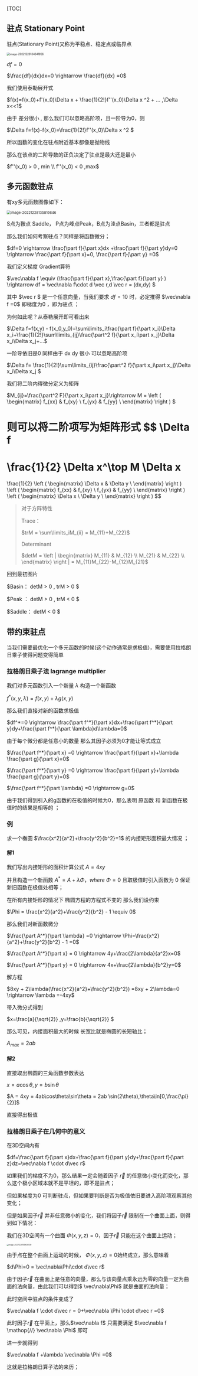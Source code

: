 

[TOC]

## 驻点 Stationary Point

驻点(Stationary Point)又称为平稳点、稳定点或临界点

<img src="temp.assets/image-20221228134641856.png" alt="image-20221228134641856" style="zoom:50%;" />

$df =0$

$\frac{df}{dx}dx=0 \rightarrow \frac{df}{dx} =0$

我们使用泰勒展开式

$f(x)=f(x_0)+f'(x_0)\Delta x + \frac{1}{2!}f''(x_0)\Delta x ^2 + ... ,\Delta x<<1$

由于 差分很小 , 那么我们可以忽略高阶项，且一阶导为0，则

$\Delta f=f(x)-f(x_0)=\frac{1}{2!}f''(x_0)\Delta x ^2 $

所以函数的变化在驻点附近基本都像是抛物线

那么在该点的二阶导数的正负决定了驻点是最大还是最小

$f''(x_0) > 0 , min \\ f''(x_0) < 0 ,max$



## 多元函数驻点

有xy多元函数图像如下：

<img src="temp.assets/image-20221228135819846.png" alt="image-20221228135819846" style="zoom:67%;" />

S点为鞍点 Saddle， P点为峰点Peak，B点为洼点Basin，三者都是驻点

那么我们如何考察驻点？同样是将函数微分；

$df=0 \rightarrow \frac{\part f}{\part x}dx +\frac{\part f}{\part y}dy=0 \rightarrow \frac{\part f}{\part x}=0,  \frac{\part f}{\part y} =0$

我们定义梯度 Gradient算符

$\vec\nabla f \equiv (\frac{\part f}{\part x},\frac{\part f}{\part y} ) \rightarrow df = \vec\nabla f\cdot d \vec r,d \vec r = (dx,dy) $

其中 $\vec r $  是一个任意向量，当我们要求  $df =10$  时，必定推得 $\vec\nabla f =0$ 即梯度为0 ，即为驻点 ；

为何如此呢？从泰勒展开即可看出来

$\Delta f=f(x,y) - f(x_0,y_0)=\sum\limits_i\frac{\part f}{\part x_i}\Delta x_i+\frac{1}{2!}\sum\limits_{ij}\frac{\part^2 f}{\part x_i\part x_j}\Delta x_i\Delta x_j+...$

一阶导依旧是0  同样由于 dx dy 很小 可以忽略高阶项

$\Delta f= \frac{1}{2!}\sum\limits_{ij}\frac{\part^2 f}{\part x_i\part x_j}\Delta x_i\Delta x_j $

我们将二阶内得微分定义为矩阵

$M_{ij}=\frac{\part^2 F}{\part x_i\part x_j}\rightarrow M = \left ( \begin{matrix}
f_{xx} & f_{xy}   \\
f_{yx} & f_{yy}   \\ 
\end{matrix} \right ) $

则可以将二阶项写为矩阵形式 
$$
\Delta f 
=
\frac{1}{2}
\Delta x^\top M \Delta x
= 
\frac{1}{2}
\left ( \begin{matrix}
\Delta  x & \Delta  y  \\ 
\end{matrix} \right )
\left ( \begin{matrix}
f_{xx} & f_{xy}   \\
f_{yx} & f_{yy}   \\ 
\end{matrix} \right )
\left ( \begin{matrix}
\Delta  x  \\
\Delta  y  \\ 
\end{matrix} \right )
$$

>  对于方阵特性
>
> Trace：
>
> $trM = \sum\limits_iM_{ii} = M_{11}+M_{22}$
>
> Determinant
>
> $detM = \left | \begin{matrix}
> M_{11} & M_{12}  \\
> M_{21} & M_{22}  \\ 
> \end{matrix} \right | = M_{11}M_{22}-M_{12}M_{21}$

 

回到最初图片

$Basin：  	detM >  0 , trM > 0  $

$Peak ：  	detM >  0 , trM < 0  $

$Saddle：  	detM <  0   $

  

## 带约束驻点

当我们需要最优化一个多元函数的时候(这个动作通常是求极值)，需要使用拉格朗日乘子使得问题变得简单

### 拉格朗日乘子法 lagrange multiplier

我们对多元函数引入一个新量   $\lambda$   构造一个新函数

$f^*(x,y,\lambda) = f(x,y)+\lambda g(x,y)$

那么我们直接对新的函数求极值

$df^*=0 \rightarrow \frac{\part f^*}{\part x}dx+\frac{\part f^*}{\part y}dy+\frac{\part f^*}{\part \lambda}d\lambda=0$

由于每个微分都是任意小的数量 那么其因子必须为0才能让等式成立

$\frac{\part f^*}{\part x} =0 \rightarrow \frac{\part f}{\part x}+\lambda \frac{\part g}{\part x}=0$

$\frac{\part f^*}{\part y} =0 \rightarrow \frac{\part f}{\part y}+\lambda \frac{\part g}{\part y}=0$

$\frac{\part f^*}{\part \lambda} =0 \rightarrow g=0$

由于我们得到引入的g函数的在极值的时候为0，那么表明 原函数 和 新函数在极值时的结果是相等的 ；

### 例

求一个椭圆  $\frac{x^2}{a^2}+\frac{y^2}{b^2}=1$  的内接矩形面积最大情况 ；

#### 解1

我们写出内接矩形的面积计算公式   $A = 4xy$

并且构造一个新函数  $A^* = A +\lambda \Phi ，where\ \Phi=0$ 且取极值时引入函数为 0 保证新旧函数在极值处相等；

在所有内接矩形的情况下 椭圆方程的方程式不变的 那么我们设约束

 $\Phi = \frac{x^2}{a^2}+\frac{y^2}{b^2} - 1 \equiv 0$ 

那么我们对新函数微分

$\frac{\part A^*}{\part \lambda} =0 \rightarrow \Phi=\frac{x^2}{a^2}+\frac{y^2}{b^2} - 1 =0$

$\frac{\part A^*}{\part x} = 0 \rightarrow 4y+\frac{2\lambda}{a^2}x=0$

$\frac{\part A^*}{\part y} = 0 \rightarrow 4x+\frac{2\lambda}{b^2}y=0$

解方程

$8xy + 2\lambda(\frac{x^2}{a^2}+\frac{y^2}{b^2}) =8xy + 2\lambda=0  \rightarrow \lambda =-4xy$

带入微分式得到

$x=\frac{a}{\sqrt{2}} ,y=\frac{b}{\sqrt{2}} $

那么可见，内接面积最大的时候 长宽比就是椭圆的长短轴比；

$A_{max} = 2ab$

#### 解2

直接取出椭圆的三角函数参数表达

$x =a\cos\theta, y = b \sin\theta$

$A = 4xy = 4ab\cos\theta\sin\theta = 2ab \sin(2\theta),\theta\in[0,\frac{\pi}{2}]$

直接得出极值 



### 拉格朗日乘子在几何中的意义

在3D空间内有

$df=\frac{\part f}{\part x}dx+\frac{\part f}{\part y}dy+\frac{\part f}{\part z}dz=\vec\nabla f \cdot d\vec r$

如果我们的梯度不为0，那么结果一定会随着因子   $\vec r$  的任意微小变化而变化，那么这个极小区域本就不是平坦的，即不是驻点；

但如果梯度为0 可判断驻点，但如果要判断是否为极值依旧要进入高阶项观察其他变化；

但是如果因子$\vec r$ 并非任意微小的变化，我们将因子$\vec r$ 限制在一个曲面上面，则得到如下情况：

我们在3D空间有一个曲面  $\Phi(x,y,z)=0$，因子$\vec r$ 只能在这个曲面上运动；

<img src="temp.assets/image-20221228155438509.png" alt="image-20221228155438509" style="zoom: 33%;" />

由于点在整个曲面上运动的时候， $\Phi(x,y,z)=0$始终成立，那么意味着 

 $d\Phi=0 = \vec\nabla\Phi\cdot d\vec r$

由于因子$\vec r$ 在曲面上是任意的向量，那么与该向量点乘永远为零的向量一定为曲面的法向量，由此我们可以得到$ \vec\nabla\Phi$ 就是曲面的法向量；

此时空间中驻点的条件变成了

$\vec\nabla f \cdot d\vec r = 0+\vec\nabla \Phi \cdot d\vec r =0$

此时因子$\vec r$ 在平面上，那么$\vec\nabla f$  只需要满足  $\vec\nabla f \mathop{//} \vec\nabla \Phi$ 即可

进一步就得到

$\vec\nabla f +\lambda \vec\nabla \Phi =0$

这就是拉格朗日算子法的来历；

















